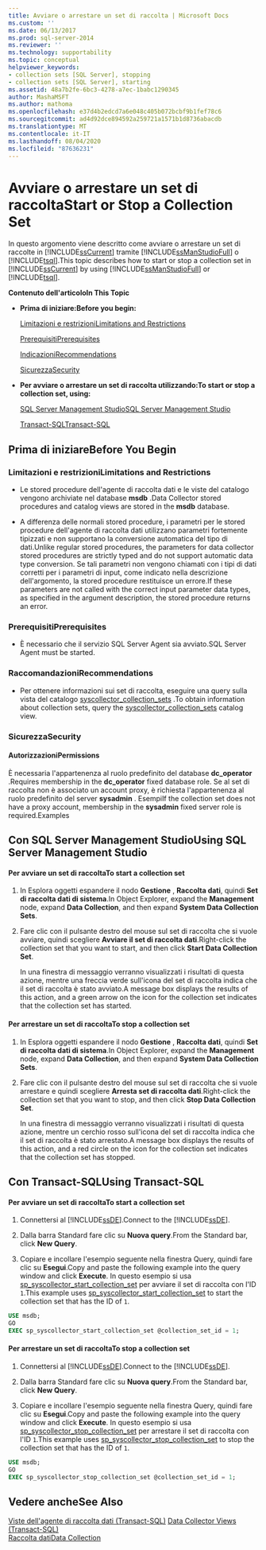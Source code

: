 ```yaml
---
title: Avviare o arrestare un set di raccolta | Microsoft Docs
ms.custom: ''
ms.date: 06/13/2017
ms.prod: sql-server-2014
ms.reviewer: ''
ms.technology: supportability
ms.topic: conceptual
helpviewer_keywords:
- collection sets [SQL Server], stopping
- collection sets [SQL Server], starting
ms.assetid: 48a7b2fe-6bc3-4278-a7ec-1babc1290345
author: MashaMSFT
ms.author: mathoma
ms.openlocfilehash: e37d4b2edcd7a6e048c405b072bcbf9b1fef78c6
ms.sourcegitcommit: ad4d92dce894592a259721a1571b1d8736abacdb
ms.translationtype: MT
ms.contentlocale: it-IT
ms.lasthandoff: 08/04/2020
ms.locfileid: "87636231"
---
```

# <a name="start-or-stop-a-collection-set"></a><span data-ttu-id="112c2-102">Avviare o arrestare un set di raccolta</span><span class="sxs-lookup"><span data-stu-id="112c2-102">Start or Stop a Collection Set</span></span>
  <span data-ttu-id="112c2-103">In questo argomento viene descritto come avviare o arrestare un set di raccolte in [!INCLUDE[ssCurrent](../../includes/sscurrent-md.md)] tramite [!INCLUDE[ssManStudioFull](../../includes/ssmanstudiofull-md.md)] o [!INCLUDE[tsql](../../includes/tsql-md.md)].</span><span class="sxs-lookup"><span data-stu-id="112c2-103">This topic describes how to start or stop a collection set in [!INCLUDE[ssCurrent](../../includes/sscurrent-md.md)] by using [!INCLUDE[ssManStudioFull](../../includes/ssmanstudiofull-md.md)] or [!INCLUDE[tsql](../../includes/tsql-md.md)].</span></span>  
  
 <span data-ttu-id="112c2-104">**Contenuto dell'articolo**</span><span class="sxs-lookup"><span data-stu-id="112c2-104">**In This Topic**</span></span>  
  
-   <span data-ttu-id="112c2-105">**Prima di iniziare:**</span><span class="sxs-lookup"><span data-stu-id="112c2-105">**Before you begin:**</span></span>  
  
     [<span data-ttu-id="112c2-106">Limitazioni e restrizioni</span><span class="sxs-lookup"><span data-stu-id="112c2-106">Limitations and Restrictions</span></span>](#Restrictions)  
  
     [<span data-ttu-id="112c2-107">Prerequisiti</span><span class="sxs-lookup"><span data-stu-id="112c2-107">Prerequisites</span></span>](#Prerequisites)  
  
     [<span data-ttu-id="112c2-108">Indicazioni</span><span class="sxs-lookup"><span data-stu-id="112c2-108">Recommendations</span></span>](#Recommendations)  
  
     [<span data-ttu-id="112c2-109">Sicurezza</span><span class="sxs-lookup"><span data-stu-id="112c2-109">Security</span></span>](#Security)  
  
-   <span data-ttu-id="112c2-110">**Per avviare o arrestare un set di raccolta utilizzando:**</span><span class="sxs-lookup"><span data-stu-id="112c2-110">**To start or stop a collection set, using:**</span></span>  
  
     [<span data-ttu-id="112c2-111">SQL Server Management Studio</span><span class="sxs-lookup"><span data-stu-id="112c2-111">SQL Server Management Studio</span></span>](#SSMSProcedure)  
  
     [<span data-ttu-id="112c2-112">Transact-SQL</span><span class="sxs-lookup"><span data-stu-id="112c2-112">Transact-SQL</span></span>](#TsqlProcedure)  
  
##  <a name="before-you-begin"></a><a name="BeforeYouBegin"></a> <span data-ttu-id="112c2-113">Prima di iniziare</span><span class="sxs-lookup"><span data-stu-id="112c2-113">Before You Begin</span></span>  
  
###  <a name="limitations-and-restrictions"></a><a name="Restrictions"></a> <span data-ttu-id="112c2-114">Limitazioni e restrizioni</span><span class="sxs-lookup"><span data-stu-id="112c2-114">Limitations and Restrictions</span></span>  
  
-   <span data-ttu-id="112c2-115">Le stored procedure dell'agente di raccolta dati e le viste del catalogo vengono archiviate nel database **msdb** .</span><span class="sxs-lookup"><span data-stu-id="112c2-115">Data Collector stored procedures and catalog views are stored in the **msdb** database.</span></span>  
  
-   <span data-ttu-id="112c2-116">A differenza delle normali stored procedure, i parametri per le stored procedure dell'agente di raccolta dati utilizzano parametri fortemente tipizzati e non supportano la conversione automatica del tipo di dati.</span><span class="sxs-lookup"><span data-stu-id="112c2-116">Unlike regular stored procedures, the parameters for data collector stored procedures are strictly typed and do not support automatic data type conversion.</span></span> <span data-ttu-id="112c2-117">Se tali parametri non vengono chiamati con i tipi di dati corretti per i parametri di input, come indicato nella descrizione dell'argomento, la stored procedure restituisce un errore.</span><span class="sxs-lookup"><span data-stu-id="112c2-117">If these parameters are not called with the correct input parameter data types, as specified in the argument description, the stored procedure returns an error.</span></span>  
  
###  <a name="prerequisites"></a><a name="Prerequisites"></a> <span data-ttu-id="112c2-118">Prerequisiti</span><span class="sxs-lookup"><span data-stu-id="112c2-118">Prerequisites</span></span>  
  
-   <span data-ttu-id="112c2-119">È necessario che il servizio SQL Server Agent sia avviato.</span><span class="sxs-lookup"><span data-stu-id="112c2-119">SQL Server Agent must be started.</span></span>  
  
###  <a name="recommendations"></a><a name="Recommendations"></a> <span data-ttu-id="112c2-120">Raccomandazioni</span><span class="sxs-lookup"><span data-stu-id="112c2-120">Recommendations</span></span>  
  
-   <span data-ttu-id="112c2-121">Per ottenere informazioni sui set di raccolta, eseguire una query sulla vista del catalogo [syscollector_collection_sets](/sql/relational-databases/system-catalog-views/syscollector-collection-sets-transact-sql) .</span><span class="sxs-lookup"><span data-stu-id="112c2-121">To obtain information about collection sets, query the [syscollector_collection_sets](/sql/relational-databases/system-catalog-views/syscollector-collection-sets-transact-sql) catalog view.</span></span>  
  
###  <a name="security"></a><a name="Security"></a> <span data-ttu-id="112c2-122">Sicurezza</span><span class="sxs-lookup"><span data-stu-id="112c2-122">Security</span></span>  
  
####  <a name="permissions"></a><a name="Permissions"></a> <span data-ttu-id="112c2-123">Autorizzazioni</span><span class="sxs-lookup"><span data-stu-id="112c2-123">Permissions</span></span>  
 <span data-ttu-id="112c2-124">È necessaria l'appartenenza al ruolo predefinito del database **dc_operator** .</span><span class="sxs-lookup"><span data-stu-id="112c2-124">Requires membership in the **dc_operator** fixed database role.</span></span> <span data-ttu-id="112c2-125">Se al set di raccolta non è associato un account proxy, è richiesta l'appartenenza al ruolo predefinito del server **sysadmin** . Esempi</span><span class="sxs-lookup"><span data-stu-id="112c2-125">If the collection set does not have a proxy account, membership in the **sysadmin** fixed server role is required.Examples</span></span>  
  
##  <a name="using-sql-server-management-studio"></a><a name="SSMSProcedure"></a> <span data-ttu-id="112c2-126">Con SQL Server Management Studio</span><span class="sxs-lookup"><span data-stu-id="112c2-126">Using SQL Server Management Studio</span></span>  
  
#### <a name="to-start-a-collection-set"></a><span data-ttu-id="112c2-127">Per avviare un set di raccolta</span><span class="sxs-lookup"><span data-stu-id="112c2-127">To start a collection set</span></span>  
  
1.  <span data-ttu-id="112c2-128">In Esplora oggetti espandere il nodo **Gestione** , **Raccolta dati**, quindi **Set di raccolta dati di sistema**.</span><span class="sxs-lookup"><span data-stu-id="112c2-128">In Object Explorer, expand the **Management** node, expand **Data Collection**, and then expand **System Data Collection Sets**.</span></span>  
  
2.  <span data-ttu-id="112c2-129">Fare clic con il pulsante destro del mouse sul set di raccolta che si vuole avviare, quindi scegliere **Avviare il set di raccolta dati**.</span><span class="sxs-lookup"><span data-stu-id="112c2-129">Right-click the collection set that you want to start, and then click **Start Data Collection Set**.</span></span>  
  
     <span data-ttu-id="112c2-130">In una finestra di messaggio verranno visualizzati i risultati di questa azione, mentre una freccia verde sull'icona del set di raccolta indica che il set di raccolta è stato avviato.</span><span class="sxs-lookup"><span data-stu-id="112c2-130">A message box displays the results of this action, and a green arrow on the icon for the collection set indicates that the collection set has started.</span></span>  
  
#### <a name="to-stop-a-collection-set"></a><span data-ttu-id="112c2-131">Per arrestare un set di raccolta</span><span class="sxs-lookup"><span data-stu-id="112c2-131">To stop a collection set</span></span>  
  
1.  <span data-ttu-id="112c2-132">In Esplora oggetti espandere il nodo **Gestione** , **Raccolta dati**, quindi **Set di raccolta dati di sistema**.</span><span class="sxs-lookup"><span data-stu-id="112c2-132">In Object Explorer, expand the **Management** node, expand **Data Collection**, and then expand **System Data Collection Sets**.</span></span>  
  
2.  <span data-ttu-id="112c2-133">Fare clic con il pulsante destro del mouse sul set di raccolta che si vuole arrestare e quindi scegliere **Arresta set di raccolta dati**.</span><span class="sxs-lookup"><span data-stu-id="112c2-133">Right-click the collection set that you want to stop, and then click **Stop Data Collection Set**.</span></span>  
  
     <span data-ttu-id="112c2-134">In una finestra di messaggio verranno visualizzati i risultati di questa azione, mentre un cerchio rosso sull'icona del set di raccolta indica che il set di raccolta è stato arrestato.</span><span class="sxs-lookup"><span data-stu-id="112c2-134">A message box displays the results of this action, and a red circle on the icon for the collection set indicates that the collection set has stopped.</span></span>  
  
##  <a name="using-transact-sql"></a><a name="TsqlProcedure"></a> <span data-ttu-id="112c2-135">Con Transact-SQL</span><span class="sxs-lookup"><span data-stu-id="112c2-135">Using Transact-SQL</span></span>  
  
#### <a name="to-start-a-collection-set"></a><span data-ttu-id="112c2-136">Per avviare un set di raccolta</span><span class="sxs-lookup"><span data-stu-id="112c2-136">To start a collection set</span></span>  
  
1.  <span data-ttu-id="112c2-137">Connettersi al [!INCLUDE[ssDE](../../../includes/ssde-md.md)].</span><span class="sxs-lookup"><span data-stu-id="112c2-137">Connect to the [!INCLUDE[ssDE](../../../includes/ssde-md.md)].</span></span>  
  
2.  <span data-ttu-id="112c2-138">Dalla barra Standard fare clic su **Nuova query**.</span><span class="sxs-lookup"><span data-stu-id="112c2-138">From the Standard bar, click **New Query**.</span></span>  
  
3.  <span data-ttu-id="112c2-139">Copiare e incollare l'esempio seguente nella finestra Query, quindi fare clic su **Esegui**.</span><span class="sxs-lookup"><span data-stu-id="112c2-139">Copy and paste the following example into the query window and click **Execute**.</span></span> <span data-ttu-id="112c2-140">In questo esempio si usa [sp_syscollector_start_collection_set](/sql/relational-databases/system-stored-procedures/sp-syscollector-start-collection-set-transact-sql) per avviare il set di raccolta con l'ID `1`.</span><span class="sxs-lookup"><span data-stu-id="112c2-140">This example uses [sp_syscollector_start_collection_set](/sql/relational-databases/system-stored-procedures/sp-syscollector-start-collection-set-transact-sql) to start the collection set that has the ID of `1`.</span></span>  
  
```sql  
USE msdb;  
GO  
EXEC sp_syscollector_start_collection_set @collection_set_id = 1;  
```  
  
#### <a name="to-stop-a-collection-set"></a><span data-ttu-id="112c2-141">Per arrestare un set di raccolta</span><span class="sxs-lookup"><span data-stu-id="112c2-141">To stop a collection set</span></span>  
  
1.  <span data-ttu-id="112c2-142">Connettersi al [!INCLUDE[ssDE](../../../includes/ssde-md.md)].</span><span class="sxs-lookup"><span data-stu-id="112c2-142">Connect to the [!INCLUDE[ssDE](../../../includes/ssde-md.md)].</span></span>  
  
2.  <span data-ttu-id="112c2-143">Dalla barra Standard fare clic su **Nuova query**.</span><span class="sxs-lookup"><span data-stu-id="112c2-143">From the Standard bar, click **New Query**.</span></span>  
  
3.  <span data-ttu-id="112c2-144">Copiare e incollare l'esempio seguente nella finestra Query, quindi fare clic su **Esegui**.</span><span class="sxs-lookup"><span data-stu-id="112c2-144">Copy and paste the following example into the query window and click **Execute**.</span></span> <span data-ttu-id="112c2-145">In questo esempio si usa [sp_syscollector_stop_collection_set](/sql/relational-databases/system-stored-procedures/sp-syscollector-stop-collection-set-transact-sql) per arrestare il set di raccolta con l'ID `1`.</span><span class="sxs-lookup"><span data-stu-id="112c2-145">This example uses [sp_syscollector_stop_collection_set](/sql/relational-databases/system-stored-procedures/sp-syscollector-stop-collection-set-transact-sql) to stop the collection set that has the ID of `1`.</span></span>  
  
```sql  
USE msdb;  
GO  
EXEC sp_syscollector_stop_collection_set @collection_set_id = 1;  
```  
  
## <a name="see-also"></a><span data-ttu-id="112c2-146">Vedere anche</span><span class="sxs-lookup"><span data-stu-id="112c2-146">See Also</span></span>  
 <span data-ttu-id="112c2-147">[Viste dell'agente di raccolta dati &#40;Transact-SQL&#41;](/sql/relational-databases/system-catalog-views/data-collector-views-transact-sql) </span><span class="sxs-lookup"><span data-stu-id="112c2-147">[Data Collector Views &#40;Transact-SQL&#41;](/sql/relational-databases/system-catalog-views/data-collector-views-transact-sql) </span></span>  
 [<span data-ttu-id="112c2-148">Raccolta dati</span><span class="sxs-lookup"><span data-stu-id="112c2-148">Data Collection</span></span>](data-collection.md)  
  
  
